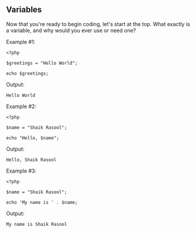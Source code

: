 ## Variables

Now that you're ready to begin coding, let's start at the top. What exactly is a variable, and why would you ever use or need one?

Example #1:

```
<?php

$greetings = "Hello World";

echo $greetings;
```

Output:

```
Hello World
```

Example #2:

```
<?php

$name = "Shaik Rasool";

echo "Hello, $name";
```

Output:

```
Hello, Shaik Rasool
```

Example #3:

```
<?php

$name = "Shaik Rasool";

echo 'My name is ' . $name;
```

Output:

```
My name is Shaik Rasool
```
